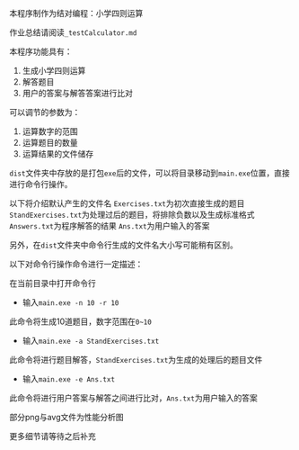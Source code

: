 本程序制作为结对编程：小学四则运算

作业总结请阅读`_testCalculator.md`

本程序功能具有：
1. 生成小学四则运算
2. 解答题目
3. 用户的答案与解答答案进行比对

可以调节的参数为：
1. 运算数字的范围
2. 运算题目的数量
3. 运算结果的文件储存

`dist`文件夹中存放的是打包`exe`后的文件，可以将目录移动到`main.exe`位置，直接进行命令行操作。

以下将介绍默认产生的文件名
`Exercises.txt`为初次直接生成的题目
`StandExercises.txt`为处理过后的题目，将排除负数以及生成标准格式
`Answers.txt`为程序解答的结果
`Ans.txt`为用户输入的答案

另外，在`dist`文件夹中命令行生成的文件名大小写可能稍有区别。

以下对命令行操作命令进行一定描述：

在当前目录中打开命令行

- 输入`main.exe -n 10 -r 10`

此命令将生成10道题目，数字范围在`0~10`

- 输入`main.exe -a StandExercises.txt`

此命令将进行题目解答，`StandExercises.txt`为生成的处理后的题目文件

- 输入`main.exe -e Ans.txt`

此命令将进行用户答案与解答之间进行比对，`Ans.txt`为用户输入的答案

部分png与avg文件为性能分析图

更多细节请等待之后补充

